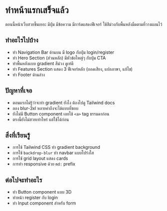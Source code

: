 # ทำหน้าแรกเสร็จแล้ว

ตอนนี้หน้าเว็บสวยขึ้นเยอะ มีปุ่ม มีข้อความ มีการ์ดแสดงฟีเจอร์ ใช้สีม่วงกับพื้นหลังมืดตามที่วางแผนไว้

## ทำอะไรไปบ้าง

- ทำ Navigation Bar ด้านบน มี logo กับปุ่ม login/register
- ทำ Hero Section (ส่วนหลัก) มีหัวข้อใหญ่ๆ กับปุ่ม CTA
- ทำพื้นหลังแบบ gradient สีม่วง ดูเท่ดี
- ทำ Features Section แสดง 3 ฟีเจอร์หลัก (ถอดเสียง, แปลภาษา, แก้ไข)
- ทำ Footer ด้านล่าง

## ปัญหาที่เจอ

- ตอนแรกไม่รู้ว่าจะทำ gradient ยังไง ต้องไปดู Tailwind docs
- ลอง blur-3xl หลายค่าถึงจะได้แบบที่ชอบ
- ยังไม่มี Button component เลยใช้ `<a>` tag ธรรมดาก่อน
- ตรงนี้ยังไม่สวยเท่าไหร่ แต่ใช้ได้ก่อน

## สิ่งที่เรียนรู้

- การใช้ Tailwind CSS ทำ gradient background
- การใช้ `backdrop-blur` ทำ navbar แบบโปร่งใส
- การใช้ grid layout แสดง cards
- การทำ responsive ด้วย `md:` prefix

## ต่อไปจะทำอะไร

- ทำ Button component แบบ 3D
- ทำหน้า register กับ login
- ทำ Input component สำหรับ form
